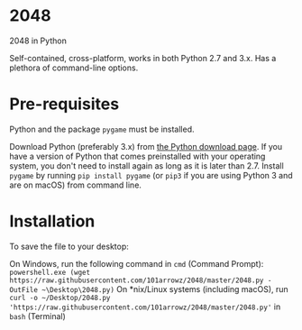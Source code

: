# 2048
2048 in Python

Self-contained, cross-platform, works in both Python 2.7 and 3.x. Has a plethora of command-line options.

# Pre-requisites
Python and the package `pygame` must be installed.

Download Python (preferably 3.x) from [the Python download page](https://www.python.org/downloads/). If you have a version of Python that comes preinstalled with your operating system, you don't need to install again as long as it is later than 2.7. Install `pygame` by running `pip install pygame` (or `pip3` if you are using Python 3 and are on macOS) from command line.

# Installation
To save the file to your desktop:

On Windows, run the following command in `cmd` (Command Prompt): `powershell.exe (wget https://raw.githubusercontent.com/101arrowz/2048/master/2048.py -OutFile ~\Desktop\2048.py)`
On *nix/Linux systems (including macOS), run `curl -o ~/Desktop/2048.py 'https://raw.githubusercontent.com/101arrowz/2048/master/2048.py'` in `bash` (Terminal)
